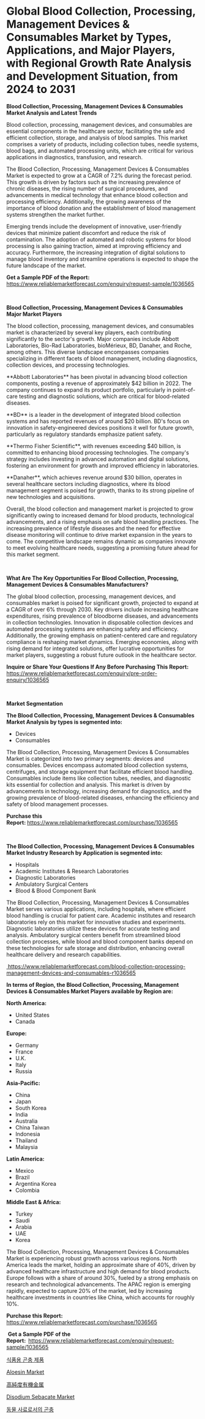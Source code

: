 <p><h1>Global Blood Collection, Processing, Management Devices & Consumables Market by Types, Applications, and Major Players, with Regional Growth Rate Analysis and Development Situation, from 2024 to 2031</h1></p><p><strong>Blood Collection, Processing, Management Devices & Consumables Market Analysis and Latest Trends</strong></p>
<p><p>Blood collection, processing, management devices, and consumables are essential components in the healthcare sector, facilitating the safe and efficient collection, storage, and analysis of blood samples. This market comprises a variety of products, including collection tubes, needle systems, blood bags, and automated processing units, which are critical for various applications in diagnostics, transfusion, and research.</p><p>The Blood Collection, Processing, Management Devices & Consumables Market is expected to grow at a CAGR of 7.2% during the forecast period. This growth is driven by factors such as the increasing prevalence of chronic diseases, the rising number of surgical procedures, and advancements in medical technology that enhance blood collection and processing efficiency. Additionally, the growing awareness of the importance of blood donation and the establishment of blood management systems strengthen the market further.</p><p>Emerging trends include the development of innovative, user-friendly devices that minimize patient discomfort and reduce the risk of contamination. The adoption of automated and robotic systems for blood processing is also gaining traction, aimed at improving efficiency and accuracy. Furthermore, the increasing integration of digital solutions to manage blood inventory and streamline operations is expected to shape the future landscape of the market.</p></p>
<p><strong>Get a Sample PDF of the Report:&nbsp;</strong> <a href="https://www.reliablemarketforecast.com/enquiry/request-sample/1036565">https://www.reliablemarketforecast.com/enquiry/request-sample/1036565</a></p>
<p>&nbsp;</p>
<p><strong>Blood Collection, Processing, Management Devices & Consumables Major Market Players</strong></p>
<p><p>The blood collection, processing, management devices, and consumables market is characterized by several key players, each contributing significantly to the sector's growth. Major companies include Abbott Laboratories, Bio-Rad Laboratories, bioMérieux, BD, Danaher, and Roche, among others. This diverse landscape encompasses companies specializing in different facets of blood management, including diagnostics, collection devices, and processing technologies.</p><p>**Abbott Laboratories** has been pivotal in advancing blood collection components, posting a revenue of approximately $42 billion in 2022. The company continues to expand its product portfolio, particularly in point-of-care testing and diagnostic solutions, which are critical for blood-related diseases.</p><p>**BD** is a leader in the development of integrated blood collection systems and has reported revenues of around $20 billion. BD's focus on innovation in safety-engineered devices positions it well for future growth, particularly as regulatory standards emphasize patient safety.</p><p>**Thermo Fisher Scientific**, with revenues exceeding $40 billion, is committed to enhancing blood processing technologies. The company's strategy includes investing in advanced automation and digital solutions, fostering an environment for growth and improved efficiency in laboratories.</p><p>**Danaher**, which achieves revenue around $30 billion, operates in several healthcare sectors including diagnostics, where its blood management segment is poised for growth, thanks to its strong pipeline of new technologies and acquisitions.</p><p>Overall, the blood collection and management market is projected to grow significantly owing to increased demand for blood products, technological advancements, and a rising emphasis on safe blood handling practices. The increasing prevalence of lifestyle diseases and the need for effective disease monitoring will continue to drive market expansion in the years to come. The competitive landscape remains dynamic as companies innovate to meet evolving healthcare needs, suggesting a promising future ahead for this market segment.</p></p>
<p>&nbsp;</p>
<p><strong>What Are The Key Opportunities For Blood Collection, Processing, Management Devices & Consumables Manufacturers?</strong></p>
<p><p>The global blood collection, processing, management devices, and consumables market is poised for significant growth, projected to expand at a CAGR of over 6% through 2030. Key drivers include increasing healthcare expenditures, rising prevalence of bloodborne diseases, and advancements in collection technologies. Innovation in disposable collection devices and automated processing systems are enhancing safety and efficiency. Additionally, the growing emphasis on patient-centered care and regulatory compliance is reshaping market dynamics. Emerging economies, along with rising demand for integrated solutions, offer lucrative opportunities for market players, suggesting a robust future outlook in the healthcare sector.</p></p>
<p><strong>Inquire or Share Your Questions If Any Before Purchasing This Report:</strong> <a href="https://www.reliablemarketforecast.com/enquiry/pre-order-enquiry/1036565">https://www.reliablemarketforecast.com/enquiry/pre-order-enquiry/1036565</a></p>
<p>&nbsp;</p>
<p><strong>Market Segmentation</strong></p>
<p><strong>The Blood Collection, Processing, Management Devices & Consumables Market Analysis by types is segmented into:</strong></p>
<p><ul><li>Devices</li><li>Consumables</li></ul></p>
<p><p>The Blood Collection, Processing, Management Devices & Consumables Market is categorized into two primary segments: devices and consumables. Devices encompass automated blood collection systems, centrifuges, and storage equipment that facilitate efficient blood handling. Consumables include items like collection tubes, needles, and diagnostic kits essential for collection and analysis. This market is driven by advancements in technology, increasing demand for diagnostics, and the growing prevalence of blood-related diseases, enhancing the efficiency and safety of blood management processes.</p></p>
<p><strong>Purchase this Report:&nbsp;</strong><a href="https://www.reliablemarketforecast.com/purchase/1036565">https://www.reliablemarketforecast.com/purchase/1036565</a></p>
<p>&nbsp;</p>
<p><strong>The Blood Collection, Processing, Management Devices & Consumables Market Industry Research by Application is segmented into:</strong></p>
<p><ul><li>Hospitals</li><li>Academic Institutes & Research Laboratories</li><li>Diagnostic Laboratories</li><li>Ambulatory Surgical Centers</li><li>Blood & Blood Component Bank</li></ul></p>
<p><p>The Blood Collection, Processing, Management Devices & Consumables Market serves various applications, including hospitals, where efficient blood handling is crucial for patient care. Academic institutes and research laboratories rely on this market for innovative studies and experiments. Diagnostic laboratories utilize these devices for accurate testing and analysis. Ambulatory surgical centers benefit from streamlined blood collection processes, while blood and blood component banks depend on these technologies for safe storage and distribution, enhancing overall healthcare delivery and research capabilities.</p></p>
<p><a href="https://www.reliablemarketforecast.com/blood-collection-processing-management-devices-and-consumables-r1036565">&nbsp;https://www.reliablemarketforecast.com/blood-collection-processing-management-devices-and-consumables-r1036565</a></p>
<p><strong>In terms of Region, the Blood Collection, Processing, Management Devices & Consumables Market Players available by Region are:</strong></p>
<p>
    <p> <strong> North America: </strong>
        <ul>
            <li>United States</li>
            <li>Canada</li>
        </ul>
        </p> 
    <p> <strong> Europe: </strong>
        <ul>
            <li>Germany</li>
            <li>France</li>
            <li>U.K.</li>
            <li>Italy</li>
            <li>Russia</li>
        </ul>
        </p> 
    <p> <strong> Asia-Pacific: </strong>
        <ul>
            <li>China</li>
            <li>Japan</li>
            <li>South Korea</li>
            <li>India</li>
            <li>Australia</li>
            <li>China Taiwan</li>
            <li>Indonesia</li>
            <li>Thailand</li>
            <li>Malaysia</li>
        </ul>
        </p> 
    <p> <strong> Latin America: </strong>
        <ul>
            <li>Mexico</li>
            <li>Brazil</li>
            <li>Argentina Korea</li>
            <li>Colombia</li>
        </ul>
        </p> 
    <p> <strong> Middle East & Africa: </strong>
        <ul>
            <li>Turkey</li>
            <li>Saudi</li>
            <li>Arabia</li>
            <li>UAE</li>
            <li>Korea</li>
        </ul>
    </p>
    </p>
<p><p>The Blood Collection, Processing, Management Devices & Consumables Market is experiencing robust growth across various regions. North America leads the market, holding an approximate share of 40%, driven by advanced healthcare infrastructure and high demand for blood products. Europe follows with a share of around 30%, fueled by a strong emphasis on research and technological advancements. The APAC region is emerging rapidly, expected to capture 20% of the market, led by increasing healthcare investments in countries like China, which accounts for roughly 10%.</p></p>
<p><strong>Purchase this Report: </strong><a href="https://www.reliablemarketforecast.com/purchase/1036565">https://www.reliablemarketforecast.com/purchase/1036565</a></p>
<p>&nbsp;<strong>Get a Sample PDF of the Report:&nbsp;&nbsp;</strong><a href="https://www.reliablemarketforecast.com/enquiry/request-sample/1036565">https://www.reliablemarketforecast.com/enquiry/request-sample/1036565</a></p>
<p><strong></strong></p>
<p><p><a href="https://medium.com/@alfonsokrtrtajcik8i9876/%EC%84%B8%EA%B3%84-insect-products-for-food-market-%EC%9D%80-2024%EC%97%90%EC%84%9C-2031%EB%A1%9C-%EC%97%B0%ED%8F%89%EA%B7%A0-%EC%A6%9D%EA%B0%80%EC%9C%A8%EC%9D%84-%EB%B3%B4%EC%9D%BC-%EA%B2%83%EC%9C%BC%EB%A1%9C-%EC%98%88%EC%83%81%EB%90%A9%EB%8B%88%EB%8B%A4-dd0c6e4b6163">식품용 곤충 제품</a></p><p><a href="https://www.linkedin.com/pulse/aloesin-industry-analysis-report-its-market-size-growing-cagr-mrixe?trackingId=yjIDzJzrR9eqnqYZDi8PNA%3D%3D">Aloesin Market</a></p><p><a href="https://medium.com/@keatonnader2023/high-purity-organometallics-market-%E3%81%AE%E3%82%B0%E3%83%AD%E3%83%BC%E3%83%90%E3%83%AB%E5%B8%82%E5%A0%B4%E6%A6%82%E8%A6%81%E3%81%AF-%E4%B8%96%E7%95%8C%E3%81%8A%E3%82%88%E3%81%B3%E4%B8%BB%E8%A6%81%E5%B8%82%E5%A0%B4%E3%81%AB%E3%81%8A%E3%81%91%E3%82%8B%E6%A5%AD%E7%95%8C%E3%81%AB%E5%BD%B1%E9%9F%BF%E3%82%92%E4%B8%8E%E3%81%88%E3%82%8B%E4%B8%BB%E8%A6%81%E3%81%AA%E3%83%88%E3%83%AC%E3%83%B3%E3%83%89%E3%81%AB%E3%81%A4%E3%81%84%E3%81%A6-%E7%8B%AC%E8%87%AA%E3%81%AE%E8%A6%96%E7%82%B9%E3%82%92%E6%8F%90%E4%BE%9B%E3%81%97%E3%81%BE%E3%81%99-52332029ac88">高純度有機金属</a></p><p><a href="https://issuu.com/reportprime-2/docs/disodium-sebacate-market-size-2030._2f85d668f96dd2">Disodium Sebacate Market</a></p><p><a href="https://medium.com/@alfonsokrtrtajcik8i9876/insects-as-animal-feed-market-%EC%9D%98-%EA%B8%80%EB%A1%9C%EB%B2%8C-%EC%8B%9C%EC%9E%A5-%EA%B0%9C%EC%9A%94%EB%8A%94-%EC%A0%84-%EC%84%B8%EA%B3%84-%EB%B0%8F-%EC%A3%BC%EC%9A%94-%EC%8B%9C%EC%9E%A5%EC%9D%98-%EC%82%B0%EC%97%85%EC%97%90-%EC%98%81%ED%96%A5%EC%9D%84-%EB%AF%B8%EC%B9%98%EB%8A%94-%EC%A3%BC%EC%9A%94-%ED%8A%B8%EB%A0%8C%EB%93%9C%EC%97%90-%EB%8C%80%ED%95%9C-%EB%8F%85%ED%8A%B9%ED%95%9C-%EA%B4%80%EC%A0%90%EC%9D%84-%EC%A0%9C%EA%B3%B5%ED%95%A9%EB%8B%88%EB%8B%A4-dc5cada3c719">동물 사료로서의 곤충</a></p></p>